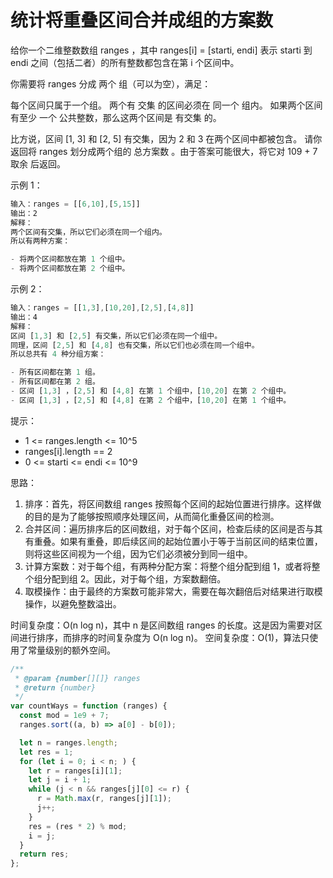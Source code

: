 # 统计将重叠区间合并成组的方案数

给你一个二维整数数组 ranges ，其中 ranges[i] = [starti, endi] 表示 starti 到 endi 之间（包括二者）的所有整数都包含在第 i 个区间中。

你需要将 ranges 分成 两个 组（可以为空），满足：

每个区间只属于一个组。
两个有 交集 的区间必须在 同一个 组内。
如果两个区间有至少 一个 公共整数，那么这两个区间是 有交集 的。

比方说，区间 [1, 3] 和 [2, 5] 有交集，因为 2 和 3 在两个区间中都被包含。
请你返回将 ranges 划分成两个组的 总方案数 。由于答案可能很大，将它对 109 + 7 取余 后返回。

示例 1：

```js
输入：ranges = [[6,10],[5,15]]
输出：2
解释：
两个区间有交集，所以它们必须在同一个组内。
所以有两种方案：

- 将两个区间都放在第 1 个组中。
- 将两个区间都放在第 2 个组中。
```

示例 2：

```js
输入：ranges = [[1,3],[10,20],[2,5],[4,8]]
输出：4
解释：
区间 [1,3] 和 [2,5] 有交集，所以它们必须在同一个组中。
同理，区间 [2,5] 和 [4,8] 也有交集，所以它们也必须在同一个组中。
所以总共有 4 种分组方案：

- 所有区间都在第 1 组。
- 所有区间都在第 2 组。
- 区间 [1,3] ，[2,5] 和 [4,8] 在第 1 个组中，[10,20] 在第 2 个组中。
- 区间 [1,3] ，[2,5] 和 [4,8] 在第 2 个组中，[10,20] 在第 1 个组中。
```

提示：

- 1 <= ranges.length <= 10^5
- ranges[i].length == 2
- 0 <= starti <= endi <= 10^9

思路：

1. 排序：首先，将区间数组 ranges 按照每个区间的起始位置进行排序。这样做的目的是为了能够按照顺序处理区间，从而简化重叠区间的检测。
2. 合并区间：遍历排序后的区间数组，对于每个区间，检查后续的区间是否与其有重叠。如果有重叠，即后续区间的起始位置小于等于当前区间的结束位置，则将这些区间视为一个组，因为它们必须被分到同一组中。
3. 计算方案数：对于每个组，有两种分配方案：将整个组分配到组 1，或者将整个组分配到组 2。因此，对于每个组，方案数翻倍。
4. 取模操作：由于最终的方案数可能非常大，需要在每次翻倍后对结果进行取模操作，以避免整数溢出。

时间复杂度：O(n log n)，其中 n 是区间数组 ranges 的长度。这是因为需要对区间进行排序，而排序的时间复杂度为 O(n log n)。
空间复杂度：O(1)，算法只使用了常量级别的额外空间。

```javascript
/**
 * @param {number[][]} ranges
 * @return {number}
 */
var countWays = function (ranges) {
  const mod = 1e9 + 7;
  ranges.sort((a, b) => a[0] - b[0]);

  let n = ranges.length;
  let res = 1;
  for (let i = 0; i < n; ) {
    let r = ranges[i][1];
    let j = i + 1;
    while (j < n && ranges[j][0] <= r) {
      r = Math.max(r, ranges[j][1]);
      j++;
    }
    res = (res * 2) % mod;
    i = j;
  }
  return res;
};
```
